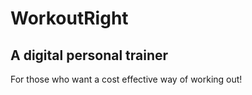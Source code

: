 # WorkoutRight

## A digital personal trainer

 For those who want a cost effective way of working out!
